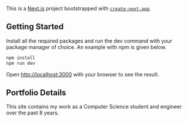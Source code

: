 This is a [Next.js](https://nextjs.org) project bootstrapped with [`create-next-app`](https://nextjs.org/docs/app/api-reference/cli/create-next-app).

## Getting Started

Install all the required packages and run the dev command with your package manager of choice. An example with npm is given below.

```bash
npm install
npm run dev
```

Open [http://localhost:3000](http://localhost:3000) with your browser to see the result.

## Portfolio Details
This site contains my work as a Computer Science student and engineer over the past 8 years.
